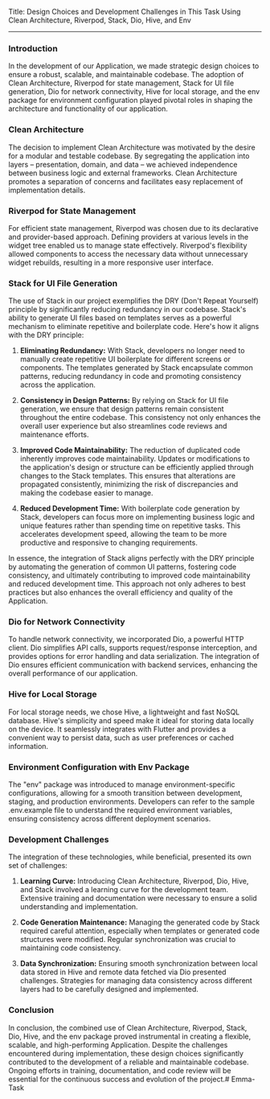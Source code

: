 Title: Design Choices and Development Challenges in This Task Using Clean Architecture, Riverpod, Stack, Dio, Hive, and Env

---

### Introduction

In the development of our Application, we made strategic design choices to ensure a robust, scalable, and maintainable codebase. The adoption of Clean Architecture, Riverpod for state management, Stack for UI file generation, Dio for network connectivity, Hive for local storage, and the env package for environment configuration played pivotal roles in shaping the architecture and functionality of our application.

### Clean Architecture

The decision to implement Clean Architecture was motivated by the desire for a modular and testable codebase. By segregating the application into layers – presentation, domain, and data – we achieved independence between business logic and external frameworks. Clean Architecture promotes a separation of concerns and facilitates easy replacement of implementation details.

### Riverpod for State Management

For efficient state management, Riverpod was chosen due to its declarative and provider-based approach. Defining providers at various levels in the widget tree enabled us to manage state effectively. Riverpod's flexibility allowed components to access the necessary data without unnecessary widget rebuilds, resulting in a more responsive user interface.

### Stack for UI File Generation

The use of Stack in our project exemplifies the DRY (Don't Repeat Yourself) principle by significantly reducing redundancy in our codebase. Stack's ability to generate UI files based on templates serves as a powerful mechanism to eliminate repetitive and boilerplate code. Here's how it aligns with the DRY principle:

1. **Eliminating Redundancy:** With Stack, developers no longer need to manually create repetitive UI boilerplate for different screens or components. The templates generated by Stack encapsulate common patterns, reducing redundancy in code and promoting consistency across the application.

2. **Consistency in Design Patterns:** By relying on Stack for UI file generation, we ensure that design patterns remain consistent throughout the entire codebase. This consistency not only enhances the overall user experience but also streamlines code reviews and maintenance efforts.

3. **Improved Code Maintainability:** The reduction of duplicated code inherently improves code maintainability. Updates or modifications to the application's design or structure can be efficiently applied through changes to the Stack templates. This ensures that alterations are propagated consistently, minimizing the risk of discrepancies and making the codebase easier to manage.

4. **Reduced Development Time:** With boilerplate code generation by Stack, developers can focus more on implementing business logic and unique features rather than spending time on repetitive tasks. This accelerates development speed, allowing the team to be more productive and responsive to changing requirements.

In essence, the integration of Stack aligns perfectly with the DRY principle by automating the generation of common UI patterns, fostering code consistency, and ultimately contributing to improved code maintainability and reduced development time. This approach not only adheres to best practices but also enhances the overall efficiency and quality of the Application.

### Dio for Network Connectivity

To handle network connectivity, we incorporated Dio, a powerful HTTP client. Dio simplifies API calls, supports request/response interception, and provides options for error handling and data serialization. The integration of Dio ensures efficient communication with backend services, enhancing the overall performance of our application.

### Hive for Local Storage

For local storage needs, we chose Hive, a lightweight and fast NoSQL database. Hive's simplicity and speed make it ideal for storing data locally on the device. It seamlessly integrates with Flutter and provides a convenient way to persist data, such as user preferences or cached information.

### Environment Configuration with Env Package

The "env" package was introduced to manage environment-specific configurations, allowing for a smooth transition between development, staging, and production environments. Developers can refer to the sample .env.example file to understand the required environment variables, ensuring consistency across different deployment scenarios.

### Development Challenges

The integration of these technologies, while beneficial, presented its own set of challenges:

1. **Learning Curve:** Introducing Clean Architecture, Riverpod, Dio, Hive, and Stack involved a learning curve for the development team. Extensive training and documentation were necessary to ensure a solid understanding and implementation.

2. **Code Generation Maintenance:** Managing the generated code by Stack required careful attention, especially when templates or generated code structures were modified. Regular synchronization was crucial to maintaining code consistency.

3. **Data Synchronization:** Ensuring smooth synchronization between local data stored in Hive and remote data fetched via Dio presented challenges. Strategies for managing data consistency across different layers had to be carefully designed and implemented.

### Conclusion

In conclusion, the combined use of Clean Architecture, Riverpod, Stack, Dio, Hive, and the env package proved instrumental in creating a flexible, scalable, and high-performing Application. Despite the challenges encountered during implementation, these design choices significantly contributed to the development of a reliable and maintainable codebase. Ongoing efforts in training, documentation, and code review will be essential for the continuous success and evolution of the project.# Emma-Task
